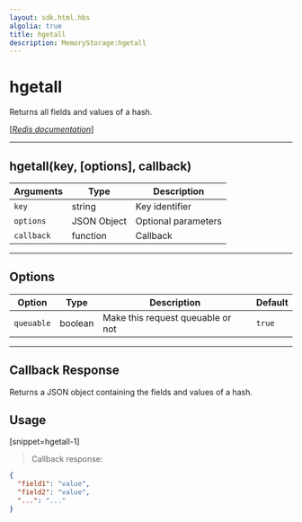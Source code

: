 ```yaml
---
layout: sdk.html.hbs
algolia: true
title: hgetall
description: MemoryStorage:hgetall
---
```

  

# hgetall
Returns all fields and values of a hash.

[[_Redis documentation_]](https://redis.io/commands/hgetall)

---

## hgetall(key, [options], callback)

| Arguments | Type | Description |
|---------------|---------|----------------------------------------|
| `key` | string | Key identifier |
| `options` | JSON Object | Optional parameters |
| `callback` | function | Callback |

---

## Options

| Option | Type | Description | Default |
|---------------|---------|----------------------------------------|---------|
| `queuable` | boolean | Make this request queuable or not  | `true` |

---

## Callback Response

Returns a JSON object containing the fields and values of a hash.

## Usage

[snippet=hgetall-1]
> Callback response:

```json
{
  "field1": "value",
  "field2": "value",
  "...": "..."
}
```